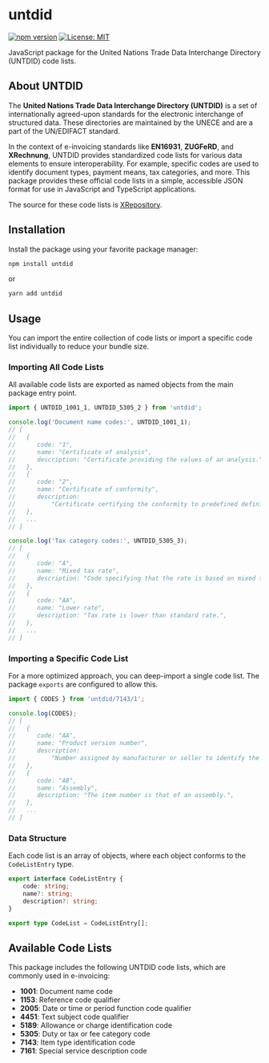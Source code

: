 # untdid

[![npm version](https://badge.fury.io/js/untdid.svg)](https://badge.fury.io/js/untdid)
[![License: MIT](https://img.shields.io/badge/License-MIT-yellow.svg)](https://opensource.org/licenses/MIT)

JavaScript package for the United Nations Trade Data Interchange Directory (UNTDID) code lists.

## About UNTDID

The **United Nations Trade Data Interchange Directory (UNTDID)** is a set of internationally agreed-upon standards for the electronic interchange of structured data. These directories are maintained by the UNECE and are a part of the UN/EDIFACT standard.

In the context of e-invoicing standards like **EN16931**, **ZUGFeRD**, and **XRechnung**, UNTDID provides standardized code lists for various data elements to ensure interoperability. For example, specific codes are used to identify document types, payment means, tax categories, and more. This package provides these official code lists in a simple, accessible JSON format for use in JavaScript and TypeScript applications.

The source for these code lists is [XRepository](https://www.xrepository.de/).

## Installation

Install the package using your favorite package manager:

```bash
npm install untdid
```

or

```bash
yarn add untdid
```

## Usage

You can import the entire collection of code lists or import a specific code list individually to reduce your bundle size.

### Importing All Code Lists

All available code lists are exported as named objects from the main package entry point.

```javascript
import { UNTDID_1001_1, UNTDID_5305_2 } from 'untdid';

console.log('Document name codes:', UNTDID_1001_1);
// [
//   {
//   	code: "1",
//   	name: "Certificate of analysis",
//   	description: "Certificate providing the values of an analysis.",
//   },
//   {
//   	code: "2",
//   	name: "Certificate of conformity",
//   	description:
//   		"Certificate certifying the conformity to predefined definitions.",
//   },
//   ...
// ]

console.log('Tax category codes:', UNTDID_5305_3);
// [
//   {
//   	code: "A",
//   	name: "Mixed tax rate",
//   	description: "Code specifying that the rate is based on mixed tax.",
//   },
//   {
//   	code: "AA",
//   	name: "Lower rate",
//   	description: "Tax rate is lower than standard rate.",
//   },
//   ...
// ]
```

### Importing a Specific Code List

For a more optimized approach, you can deep-import a single code list. The package `exports` are configured to allow this.

```javascript
import { CODES } from 'untdid/7143/1';

console.log(CODES);
// [
//   {
//   	code: "AA",
//   	name: "Product version number",
//   	description:
//   		"Number assigned by manufacturer or seller to identify the release of a product.",
//   },
//   {
//   	code: "AB",
//   	name: "Assembly",
//   	description: "The item number is that of an assembly.",
//   },
//   ...
// ]
```

### Data Structure

Each code list is an array of objects, where each object conforms to the `CodeListEntry` type.

```typescript
export interface CodeListEntry {
	code: string;
	name?: string;
	description?: string;
}

export type CodeList = CodeListEntry[];
```

## Available Code Lists

This package includes the following UNTDID code lists, which are commonly used in e-invoicing:

*   **1001**: Document name code
*   **1153**: Reference code qualifier
*   **2005**: Date or time or period function code qualifier
*   **4451**: Text subject code qualifier
*   **5189**: Allowance or charge identification code
*   **5305**: Duty or tax or fee category code
*   **7143**: Item type identification code
*   **7161**: Special service description code

